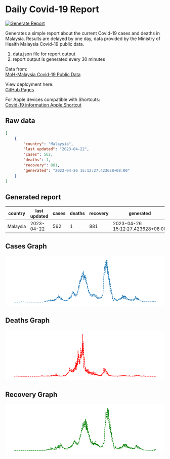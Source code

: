 # **Daily Covid-19 Report**
[![Generate Report](https://github.com/yapkhaichuen/Daily-Covid-Report/actions/workflows/generate-report.yml/badge.svg)](https://github.com/yapkhaichuen/Daily-Covid-Report/actions/workflows/generate-report.yml)


Generates a simple report about the current Covid-19 cases and deaths in Malaysia.
Results are delayed by one day, data provided by 
the Ministry of Health Malaysia Covid-19 public data.

1. data.json file for report output
2. report output is generated every 30 minutes

Data from: <br>
[MoH-Malaysia Covid-19 Public Data](https://github.com/MoH-Malaysia/covid19-public)

View deployment here: <br>
[GitHub Pages](https://yapkhaichuen.github.io/Daily-Covid-Report/)

For Apple devices compatible with Shortcuts: <br>
[Covid-19 information Apple Shortcut](https://www.icloud.com/shortcuts/77bf8a1a406e437fa939d172f28f987b)

## **Raw data**
<!-- MARKDOWN-AUTO-DOCS:START (CODE:src=https://raw.githubusercontent.com/yapkhaichuen/daily-covid-report/main/data.json) -->
<!-- The below code snippet is automatically added from https://raw.githubusercontent.com/yapkhaichuen/daily-covid-report/main/data.json -->
```json
[
    {
        "country": "Malaysia",
        "last updated": "2023-04-22",
        "cases": 562,
        "deaths": 1,
        "recovery": 881,
        "generated": "2023-04-26 15:12:27.423628+08:00"
    }
]
```
<!-- MARKDOWN-AUTO-DOCS:END -->
## **Generated report**
<!-- MARKDOWN-AUTO-DOCS:START (JSON_TO_HTML_TABLE:src=./data.json) -->
<table class="JSON-TO-HTML-TABLE"><thead><tr><th class="country-th">country</th><th class="last-updated-th">last updated</th><th class="cases-th">cases</th><th class="deaths-th">deaths</th><th class="recovery-th">recovery</th><th class="generated-th">generated</th></tr></thead><tbody ><tr ><td class="country-td td_text">Malaysia</td><td class="last-updated-td td_text">2023-04-22</td><td class="cases-td td_num">562</td><td class="deaths-td td_num">1</td><td class="recovery-td td_num">881</td><td class="generated-td td_text">2023-04-26 15:12:27.423628+08:00</td></tr></tbody></table>
<!-- MARKDOWN-AUTO-DOCS:END -->

## **Cases Graph**
![new_cases_graph](./graphs/cases_graph.png)

## **Deaths Graph**
![deaths_graph](./graphs/deaths_graph.png)

## **Recovery Graph**
![recovery_graph](./graphs/recovery_graph.png)




